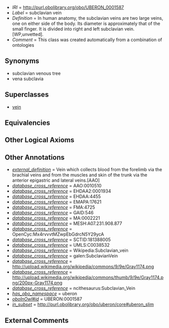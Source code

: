  * *IRI* = http://purl.obolibrary.org/obo/UBERON_0001587
 * *Label* = subclavian vein
 * *Definition* = In human anatomy, the subclavian veins are two large veins, one on either side of the body. Its diameter is approximately that of the small finger. It is divided into right and left subclavian vein. [WP,unvetted].
 * *Comment* = This class was created automatically from a combination of ontologies

## Synonyms

 * subclavian venous tree
 * vena subclavia

## Superclasses

 * [vein](../../UBERON/38/UBERON_0001638.md)

## Equivalencies


## Other Logical Axioms


## Other Annotations

 * *[external_definition](../../UBPROP/01/UBPROP_0000001.md)* = Vein which collects blood from the forelimb via the brachial veins and from the muscles and skin of the trunk via the anterior epigastric and lateral veins.[AAO]
 * *[database_cross_reference](../../ef/oboInOwl#hasDbXref.md)* = AAO:0010510
 * *[database_cross_reference](../../ef/oboInOwl#hasDbXref.md)* = EHDAA2:0001934
 * *[database_cross_reference](../../ef/oboInOwl#hasDbXref.md)* = EHDAA:4455
 * *[database_cross_reference](../../ef/oboInOwl#hasDbXref.md)* = EMAPA:17621
 * *[database_cross_reference](../../ef/oboInOwl#hasDbXref.md)* = FMA:4725
 * *[database_cross_reference](../../ef/oboInOwl#hasDbXref.md)* = GAID:546
 * *[database_cross_reference](../../ef/oboInOwl#hasDbXref.md)* = MA:0002221
 * *[database_cross_reference](../../ef/oboInOwl#hasDbXref.md)* = MESH:A07.231.908.877
 * *[database_cross_reference](../../ef/oboInOwl#hasDbXref.md)* = OpenCyc:Mx4rvvvtMZwpEbGdrcN5Y29ycA
 * *[database_cross_reference](../../ef/oboInOwl#hasDbXref.md)* = SCTID:181388005
 * *[database_cross_reference](../../ef/oboInOwl#hasDbXref.md)* = UMLS:C0038532
 * *[database_cross_reference](../../ef/oboInOwl#hasDbXref.md)* = Wikipedia:Subclavian_vein
 * *[database_cross_reference](../../ef/oboInOwl#hasDbXref.md)* = galen:SubclavianVein
 * *[database_cross_reference](../../ef/oboInOwl#hasDbXref.md)* = http://upload.wikimedia.org/wikipedia/commons/9/9e/Gray1174.png
 * *[database_cross_reference](../../ef/oboInOwl#hasDbXref.md)* = http://upload.wikimedia.org/wikipedia/commons/thumb/9/9e/Gray1174.png/200px-Gray1174.png
 * *[database_cross_reference](../../ef/oboInOwl#hasDbXref.md)* = ncithesaurus:Subclavian_Vein
 * *[has_obo_namespace](../../ce/oboInOwl#hasOBONamespace.md)* = uberon
 * *[oboInOwl#id](../../id/oboInOwl#id.md)* = UBERON:0001587
 * *[in_subset](../../et/oboInOwl#inSubset.md)* = http://purl.obolibrary.org/obo/uberon/core#uberon_slim

## External Comments

